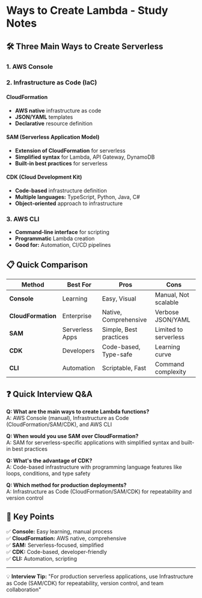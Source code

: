 # Ways to Create Lambda - Study Notes

## 🛠️ Three Main Ways to Create Serverless

### **1. AWS Console**

### **2. Infrastructure as Code (IaC)**

#### **CloudFormation**
- **AWS native** infrastructure as code
- **JSON/YAML** templates
- **Declarative** resource definition

#### **SAM (Serverless Application Model)**
- **Extension of CloudFormation** for serverless
- **Simplified syntax** for Lambda, API Gateway, DynamoDB
- **Built-in best practices** for serverless

#### **CDK (Cloud Development Kit)**
- **Code-based** infrastructure definition
- **Multiple languages:** TypeScript, Python, Java, C#
- **Object-oriented** approach to infrastructure

### **3. AWS CLI**
- **Command-line interface** for scripting
- **Programmatic** Lambda creation
- **Good for:** Automation, CI/CD pipelines

## 📋 Quick Comparison

| Method | Best For | Pros | Cons |
|--------|----------|------|------|
| **Console** | Learning | Easy, Visual | Manual, Not scalable |
| **CloudFormation** | Enterprise | Native, Comprehensive | Verbose JSON/YAML |
| **SAM** | Serverless Apps | Simple, Best practices | Limited to serverless |
| **CDK** | Developers | Code-based, Type-safe | Learning curve |
| **CLI** | Automation | Scriptable, Fast | Command complexity |


## ❓ Quick Interview Q&A

**Q: What are the main ways to create Lambda functions?**  
A: AWS Console (manual), Infrastructure as Code (CloudFormation/SAM/CDK), and AWS CLI

**Q: When would you use SAM over CloudFormation?**  
A: SAM for serverless-specific applications with simplified syntax and built-in best practices

**Q: What's the advantage of CDK?**  
A: Code-based infrastructure with programming language features like loops, conditions, and type safety

**Q: Which method for production deployments?**  
A: Infrastructure as Code (CloudFormation/SAM/CDK) for repeatability and version control

## 🎯 Key Points
✅ **Console:** Easy learning, manual process  
✅ **CloudFormation:** AWS native, comprehensive  
✅ **SAM:** Serverless-focused, simplified  
✅ **CDK:** Code-based, developer-friendly  
✅ **CLI:** Automation, scripting

---
💡 **Interview Tip:** "For production serverless applications, use Infrastructure as Code (SAM/CDK) for repeatability, version control, and team collaboration"